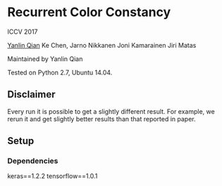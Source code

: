 # Recurrent Color Constancy
ICCV 2017

[Yanlin Qian](yanlin.qian@tut.fi)
Ke Chen, 
Jarno Nikkanen
Joni Kamarainen 
Jiri Matas

Maintained by Yanlin Qian

Tested on Python 2.7, Ubuntu 14.04.

## Disclaimer

Every run it is possible to get a slightly different result. For example, we rerun it and get slightly better results than that reported in paper.

## Setup

### Dependencies

keras==1.2.2
tensorflow==1.0.1
